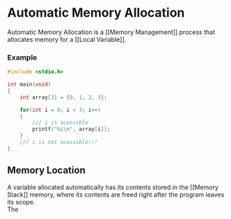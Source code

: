 # Automatic Memory Allocation
Automatic Memory Allocation is a [[Memory Management]] process that allocates memory for a [[Local Variable]].

### Example
```c
#include <stdio.h>

int main(void)
{
    int array[3] = {0, 1, 2, 3};

    for(int i = 0; i < 3; i++)
    {
        /// i is acessible
        printf("%i\n", array[i]);
    }
    /// i is not acessible!!!
}
```

## Memory Location
A variable allocated automatically has its contents stored in the [[Memory Stack]] memory, where its contents are freed right after the program leaves its scope.  
The  
